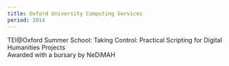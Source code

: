 ```yaml
---
title: Oxford University Computing Services
period: 2014
---
```

TEI@Oxford Summer School: Taking Control: Practical Scripting for Digital Humanities Projects\
Awarded with a bursary by NeDiMAH
